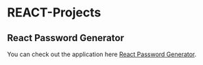 # REACT-Projects

## React Password Generator

You can check out the application here [React Password Generator](https://fervent-volhard-f2991a.netlify.app/).


